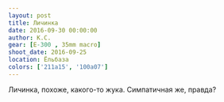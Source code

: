 ```yaml
---
layout: post
title: Личинка
date: 2016-09-30 00:00:00
author: К.С.
gear: [E-300 , 35mm macro]
shoot_date: 2016-09-25
location: Ёльбаза
colors: ['211a15', '100a07']
---
```


Личинка, похоже, какого-то жука. Симпатичная же, правда?
